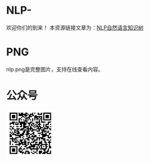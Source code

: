 # NLP-
欢迎你们的到来！
本资源链接文章为：[NLP自然语言知识树](https://mp.weixin.qq.com/s?__biz=MzUzMjk3MTIwMQ==&mid=2247483653&idx=1&sn=9c54a9db1674cbee03fe82e7fb87e7ac&chksm=faaa6aabcddde3bd505dc1cd364161e9b72d5770aa435fb8841024884e6a847e78e73f4c0f19&mpshare=1&scene=1&srcid=1017NT0ScPlwhtjB8IyA4Y89#rd)
# PNG
nlp.png是完整图片，支持在线查看内容。
# 公众号
![扫码即可关注微信公众号：知狐](/qrcode.png)
